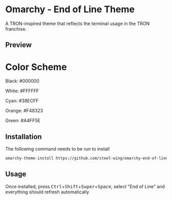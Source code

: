 # Omarchy - End of Line Theme

A TRON-inspired theme that reflects the terminal usage in the TRON franchise.

## Preview



# Color Scheme

Black: #000000

White: #FFFFFF

Cyan: #38ECFF

Orange: #F48323

Green: #A4FF5E



## Installation

The following command needs to be run to install 

```bash
omarchy-theme-install https://github.com/steel-wing/omarchy-end-of-line.git
```

## Usage

Once installed, press <kbd>Ctrl</kbd>+<kbd>Shift</kbd>+<kbd>Super</kbd>+<kbd>Space</kbd>, select "End of Line" and everything should refresh automatically
